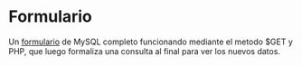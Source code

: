 <h1>Formulario</h1>

Un <a href="mlpz2.github.io/formulario">formulario</a> de MySQL completo funcionando mediante el metodo $GET y PHP, que luego formaliza una consulta al final para ver los nuevos datos.
